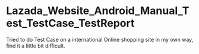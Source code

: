 # Lazada_Website_Android_Manual_Test_TestCase_TestReport
Tried to do Test Case on a international Online shopping site in my own way, find it a little bit difficult.
